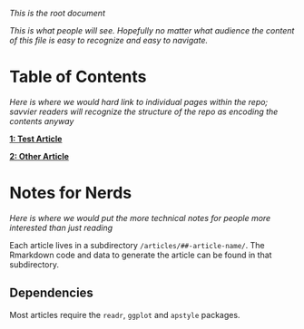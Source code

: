 *This is the root document*

*This is what people will see. Hopefully no matter what audience the content of this file is easy to recognize and easy to navigate.*

# Table of Contents

*Here is where we would hard link to individual pages within the repo; savvier readers will recognize the structure of the repo as encoding the contents anyway*

[**1: Test Article**](https://github.com/larryfenn/Testing-GitHub-Markdown/blob/master/articles/01-test-article/01-test-article.md)

[**2: Other Article**](https://github.com/larryfenn/Testing-GitHub-Markdown/blob/master/articles/02-other-article/02-other-article.md)


# Notes for Nerds

*Here is where we would put the more technical notes for people more interested than just reading*

Each article lives in a subdirectory `/articles/##-article-name/`. The Rmarkdown code and data to generate the article can be found in that subdirectory.

## Dependencies

Most articles require the `readr`,  `ggplot` and `apstyle` packages.

